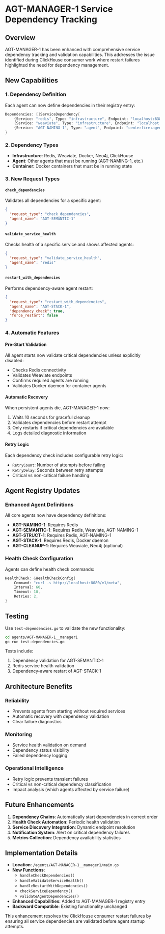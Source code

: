# AGT-MANAGER-1 Service Dependency Tracking

## Overview
AGT-MANAGER-1 has been enhanced with comprehensive service dependency tracking and validation capabilities. This addresses the issue identified during ClickHouse consumer work where restart failures highlighted the need for dependency management.

## New Capabilities

### 1. Dependency Definition
Each agent can now define dependencies in their registry entry:

```go
Dependencies: []ServiceDependency{
    {Service: "redis", Type: "infrastructure", Endpoint: "localhost:6380", Critical: true, RetryCount: 3, RetryDelay: 5},
    {Service: "weaviate", Type: "infrastructure", Endpoint: "localhost:8080", Critical: true, RetryCount: 3, RetryDelay: 10},
    {Service: "AGT-NAMING-1", Type: "agent", Endpoint: "centerfire:agent:naming", Critical: true, RetryCount: 2, RetryDelay: 3},
}
```

### 2. Dependency Types
- **Infrastructure**: Redis, Weaviate, Docker, Neo4j, ClickHouse
- **Agent**: Other agents that must be running (AGT-NAMING-1, etc.)
- **Container**: Docker containers that must be in running state

### 3. New Request Types

#### `check_dependencies`
Validates all dependencies for a specific agent:
```json
{
  "request_type": "check_dependencies",
  "agent_name": "AGT-SEMANTIC-1"
}
```

#### `validate_service_health` 
Checks health of a specific service and shows affected agents:
```json
{
  "request_type": "validate_service_health",
  "agent_name": "redis"
}
```

#### `restart_with_dependencies`
Performs dependency-aware agent restart:
```json
{
  "request_type": "restart_with_dependencies",
  "agent_name": "AGT-STACK-1",
  "dependency_check": true,
  "force_restart": false
}
```

### 4. Automatic Features

#### Pre-Start Validation
All agent starts now validate critical dependencies unless explicitly disabled:
- Checks Redis connectivity
- Validates Weaviate endpoints  
- Confirms required agents are running
- Validates Docker daemon for container agents

#### Automatic Recovery
When persistent agents die, AGT-MANAGER-1 now:
1. Waits 10 seconds for graceful cleanup
2. Validates dependencies before restart attempt
3. Only restarts if critical dependencies are available
4. Logs detailed diagnostic information

#### Retry Logic
Each dependency check includes configurable retry logic:
- `RetryCount`: Number of attempts before failing
- `RetryDelay`: Seconds between retry attempts
- Critical vs non-critical failure handling

## Agent Registry Updates

### Enhanced Agent Definitions
All core agents now have dependency definitions:

- **AGT-NAMING-1**: Requires Redis
- **AGT-SEMANTIC-1**: Requires Redis, Weaviate, AGT-NAMING-1
- **AGT-STRUCT-1**: Requires Redis, AGT-NAMING-1  
- **AGT-STACK-1**: Requires Redis, Docker daemon
- **AGT-CLEANUP-1**: Requires Weaviate, Neo4j (optional)

### Health Check Configuration
Agents can define health check commands:
```go
HealthCheck: &HealthCheckConfig{
    Command: "curl -s http://localhost:8080/v1/meta",
    Interval: 60,
    Timeout: 10, 
    Retries: 2,
}
```

## Testing

Use `test-dependencies.go` to validate the new functionality:

```bash
cd agents/AGT-MANAGER-1__manager1
go run test-dependencies.go
```

Tests include:
1. Dependency validation for AGT-SEMANTIC-1
2. Redis service health validation
3. Dependency-aware restart of AGT-STACK-1

## Architecture Benefits

### Reliability
- Prevents agents from starting without required services
- Automatic recovery with dependency validation
- Clear failure diagnostics

### Monitoring
- Service health validation on demand
- Dependency status visibility
- Failed dependency logging

### Operational Intelligence
- Retry logic prevents transient failures
- Critical vs non-critical dependency classification
- Impact analysis (which agents affected by service failure)

## Future Enhancements

1. **Dependency Chains**: Automatically start dependencies in correct order
2. **Health Check Automation**: Periodic health validation
3. **Service Discovery Integration**: Dynamic endpoint resolution
4. **Notification System**: Alert on critical dependency failures
5. **Metrics Collection**: Dependency availability statistics

## Implementation Details

- **Location**: `/agents/AGT-MANAGER-1__manager1/main.go`
- **New Functions**: 
  - `handleCheckDependencies()`
  - `handleValidateServiceHealth()`
  - `handleRestartWithDependencies()`
  - `checkServiceDependency()`
  - `validateAgentDependencies()`
- **Enhanced Capabilities**: Added to AGT-MANAGER-1 registry entry
- **Backward Compatible**: Existing functionality unchanged

This enhancement resolves the ClickHouse consumer restart failures by ensuring all service dependencies are validated before agent startup attempts.